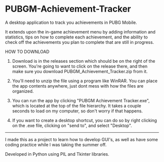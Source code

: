 # PUBGM-Achievement-Tracker

A desktop application to track you achievements in PUBG Mobile.

It extends upon the in-game achievement menu by adding information and statistics, tips on how to complete
each achievement, and the ability to check off the achievements you plan to complete that are still in progress.

HOW TO DOWNLOAD

1. Download is in the releases section which should be on the right of the screen. You're going to want to click on the 
release there, and then make sure you download PUBGM_Achievement_Tracker.zip from it.

2. You'll need to unzip the file using a program like WinRAR. You can place the app contents anywhere, just dont mess 
with how the files are organized.

3. You can run the app by clicking "PUBGM Achievement Tracker.exe", which is located at the top of the file hierarchy.
It takes a couple seconds to load on my computer, so don't worry if that happens.

4. If you want to create a desktop shortcut, you can do so by right clicking on the .exe file, clicking on "send to",
and select "Desktop".

-----------------------------------------------------------------------------------------------------------------------

I made this as a project to learn how to develop GUI's, as well as have some coding practice
while I was taking the summer off.

Developed in Python using PIL and Tkinter libraries.

